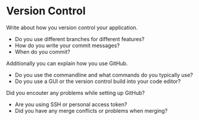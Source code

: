# Version Control

Write about how you version control your application.

- Do you use different branches for different features?
- How do you write your commit messages?
- When do you commit?

Additionally you can explain how you use GitHub.

- Do you use the commandline and what commands do you typically use?
- Do you use a GUI or the version control build into your code editor?

Did you encouter any problems while setting up GitHub?

- Are you using SSH or personal access token?
- Did you have any merge conflicts or problems when merging?
